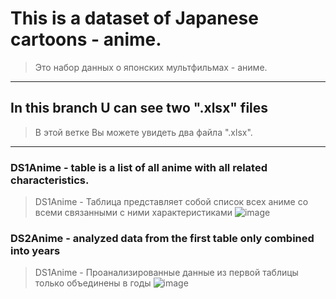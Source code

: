 # This is a dataset of Japanese cartoons - anime. #
>Это набор данных о японских мультфильмах - аниме.

---

## In this branch U can see two ".xlsx" files ##
>В этой ветке Вы можете увидеть два файла ".xlsx".

---

 ### DS1Anime - table is a list of all anime with all related characteristics. ###
 >DS1Anime - Таблица представляет собой список всех аниме со всеми связанными с ними характеристиками
![image](https://user-images.githubusercontent.com/72844642/202918666-6f816dfe-8a27-4ead-94f2-4ae6ec872b60.png)

 ### DS2Anime - analyzed data from the first table only combined into years ###
 >DS1Anime - Проанализированные данные из первой таблицы только объединены в годы
![image](https://user-images.githubusercontent.com/72844642/203357794-9dfcf13b-8394-45e4-8a26-605397d48715.png)
